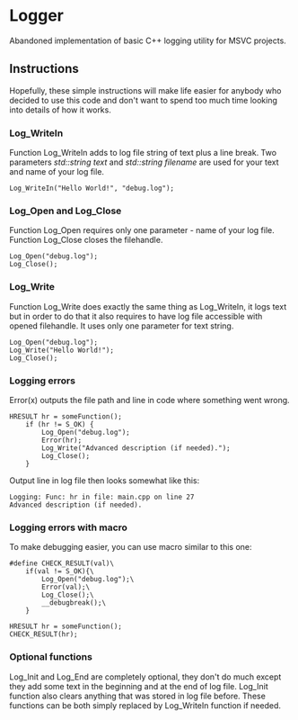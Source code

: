 # Logger

Abandoned implementation of basic C++ logging utility for MSVC projects.

## Instructions

Hopefully, these simple instructions will make life easier for anybody who decided to use this code and don't want to spend too much time looking into details of how it works.

### Log_WriteIn

Function Log_WriteIn adds to log file string of text plus a line break. Two parameters *std::string text* and *std::string filename* are used for your text and name of your log file.

```
Log_WriteIn("Hello World!", "debug.log");
```

### Log_Open and Log_Close

Function Log_Open requires only one parameter - name of your log file. Function Log_Close closes the filehandle.

```
Log_Open("debug.log");
Log_Close();
```

### Log_Write

Function Log_Write does exactly the same thing as Log_WriteIn, it logs text but in order to do that it also requires to have log file accessible with opened filehandle. It uses only one parameter for text string.
```
Log_Open("debug.log");
Log_Write("Hello World!");
Log_Close();
```

### Logging errors

Error(x) outputs the file path and line in code where something went wrong.
```
HRESULT hr = someFunction();
	if (hr != S_OK) {
		Log_Open("debug.log");
		Error(hr);
		Log_Write("Advanced description (if needed).");
		Log_Close();
	}
```


Output line in log file then looks somewhat like this:

```
Logging: Func: hr in file: main.cpp on line 27
Advanced description (if needed).
```

### Logging errors with macro

To make debugging easier, you can use macro similar to this one:
```
#define CHECK_RESULT(val)\
	if(val != S_OK){\
		Log_Open("debug.log");\
		Error(val);\
		Log_Close();\
		__debugbreak();\
	}
```
```
HRESULT hr = someFunction();
CHECK_RESULT(hr);
```

### Optional functions

Log_Init and Log_End are completely optional, they don't do much except they add some text in the beginning and at the end of log file. Log_Init function also clears anything that was stored in log file before. These functions can be both simply replaced by Log_WriteIn function if needed.

